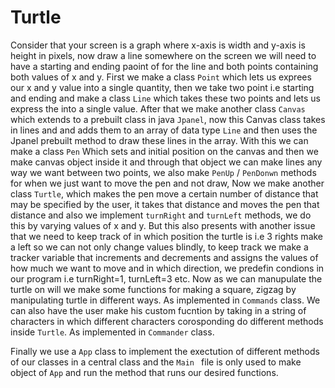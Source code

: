# Turtle
Consider that your screen is a graph where x-axis is width and y-axis is height in pixels, now draw a line somewhere on the screen we will need to have a starting and ending paoint of for the line and both points containing both values of x and y.
First we make a class `Point` which lets us exprees our x and y value into a single quantity, then we take two point i.e starting and ending and make a class `Line` which takes these two points and lets us express the into a single value.
After that we make another class `Canvas` which extends to a prebuilt class in java `Jpanel`, now this Canvas class takes in lines and and adds them to an array of data type `Line` and then uses the Jpanel prebuilt method to draw these lines in the array.
With this we can make a class `Pen` Which sets and initial position on the canvas and then we make canvas object inside it and through that object we can make lines any way we want between two points, we also make `PenUp` / `PenDonwn` methods for when we just want to move the pen and not draw,
Now we make another class `Turtle`, which makes the pen move a certain number of distance that may be specified by the user, it takes that distance and moves the pen that distance and also we implement `turnRight` and `turnLeft` methods, we do this by varying values of x and y.
But this also presents with another issue that we need to keep track of in which position the turtle is i.e 3 rights make a left so we can not only change values blindly, to keep track we make a tracker variable that increments and decrements and assigns the values of how much we want to move and in which direction, we predefin condions in our program i.e turnRight=1, turnLeft=3 etc.
Now as we can manupulate the turtle on will  we make some functions for making a square, zigzag by manipulating turtle in different ways. As implemented in `Commands` class.
We can also have the user make his custom fucntion by taking in a string of characters in which different characters corosponding do different methods inside `Turtle`. As implemented in `Commander` class.

Finally we use a `App` class to implement the exectution of different methods of our classes in a central class and the `Main ` file is only used to make object of `App` and run the method that runs our desired functions.
